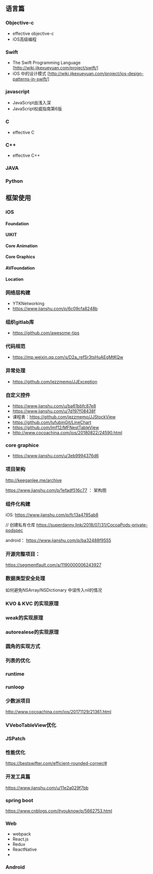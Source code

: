 ## 语言篇

### Objective-c

+ effective objective-c
+ iOS高级编程

### Swift

+ The Swift Programming Language [http://wiki.jikexueyuan.com/project/swift/]
+ iOS 中的设计模式 [http://wiki.jikexueyuan.com/project/ios-design-patterns-in-swift/]

### javascript

+ JavaScript由浅入深
+ JavaScript权威指南第6版

###  C 

+ effective C

### C++

+ effective C++

### JAVA

### Python


## 框架使用

### iOS

#### Foundation

#### UIKIT

#### Core Animation

#### Core Graphics

#### AVFoundation

#### Location



### 网络层构建

+ YTKNetworking 
+ https://www.jianshu.com/p/6c09cfa8248b

### 组织gitlab库

+ https://github.com/awesome-tips

### 代码规范

+ https://mp.weixin.qq.com/s/D2a_refSr3tsHuAEgMtKQw

### 异常处理

 + https://github.com/jezzmemo/JJException

### 自定义控件

+ https://www.jianshu.com/u/ba61bbfc87e8 
+ https://www.jianshu.com/u/7d197f08438f
+ 课程表：https://github.com/jezzmemo/JJStockView
+ https://github.com/lufubinGit/LineChart
+ https://github.com/lmf12/MFNestTableView
+ http://www.cocoachina.com/ios/20180822/24590.html

### core graphice

+ https://www.jianshu.com/u/3eb9994376d6

### 项目架构

http://keeganlee.me/archive

https://www.jianshu.com/p/1efadf516c77  ： 架构图

### 组件化构建

iOS:
https://www.jianshu.com/p/fc13a4785ab8

// 创建私有仓库
https://superdanny.link/2018/07/31/CocoaPods-private-podspec

android：
https://www.jianshu.com/p/ba32488f9555

### 开源完整项目： 

https://segmentfault.com/a/1190000006243927

### 数据类型安全处理  

如何避免NSArray/NSDictionary 中误传入nil的情况

### KVO & KVC 的实现原理

### weak的实现原理  

### autorealese的实现原理

### 圆角的实现方式 

### 列表的优化

### runtime

### runloop


### 少数派项目

 http://www.cocoachina.com/ios/20171129/21361.html

### VVeboTableView优化

### JSPatch

### 性能优化

https://bestswifter.com/efficient-rounded-corner/#

### 开发工具篇 

https://www.jianshu.com/u/11e2a029f7bb


### spring boot

https://www.cnblogs.com/ityouknow/p/5662753.html

### Web

+ webpack
+ React.js
+ Redux
+ ReactNative
+ 

### Android

